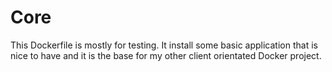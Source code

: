 Core
=========

This Dockerfile is mostly for testing. It install some basic 
application that is nice to have and it is the base for my other 
client orientated Docker project. 
